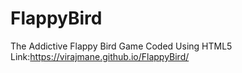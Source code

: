 # FlappyBird
The Addictive Flappy Bird Game Coded Using HTML5
Link:https://virajmane.github.io/FlappyBird/

